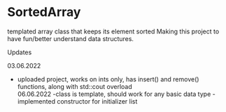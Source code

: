 # SortedArray
templated array class that keeps its element sorted
Making this project to have fun/better understand data structures.


Updates

03.06.2022
- uploaded project, works on ints only, has insert() and remove() functions, along with std::cout overload  
06.06.2022
-class is template, should work for any basic data type
-implemented constructor for initializer list
